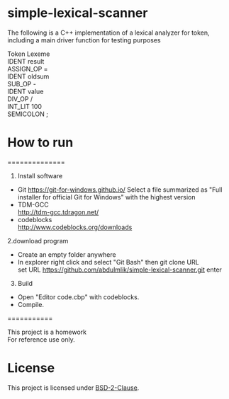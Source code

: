 
# simple-lexical-scanner
The following is a C++ implementation of a lexical analyzer for token, including a main driver function for testing purposes

Token		   Lexeme <br />
IDENT		   result <br />
ASSIGN_OP	= <br />
IDENT		   oldsum <br />
SUB_OP		  - <br />
IDENT		   value <br />
DIV_OP		  / <br />
INT_LIT		 100 <br />
SEMICOLON	;

# How to run
==============

1. Install software


- Git https://git-for-windows.github.io/ Select a file summarized as "Full installer for official Git for Windows"
with the highest version
- TDM-GCC <br />
   http://tdm-gcc.tdragon.net/ 
- codeblocks <br />
   http://www.codeblocks.org/downloads
   
   
2.download program


- Create an empty folder anywhere
- In explorer right click and select "Git Bash" then git clone URL <br />
 set URL https://github.com/abdulmlik/simple-lexical-scanner.git
 enter


3. Build


- Open "Editor code.cbp" with codeblocks.
- Compile.

===========


This project is a homework  <br />
For reference use only. <br />


# License

This project is licensed under [BSD-2-Clause][b].


[b]: https://github.com/abdulmlik/simple-lexical-scanner/blob/master/LICENSE

